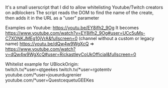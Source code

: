 It's a small userscript that I did to allow whitelisting Youtube/Twitch creators on adblockers
The script reads the DOM to find the name of the create, then adds it in the URL as a "user" parameter

Examples on Youtube: https://youtu.be/EY8ifh2_9Og
It becomes https://www.youtube.com/watch?v=EY8ifh2_9Og#user=UCc5uMs-C7XONKJMEg10jVrA&fullscreen=0 (channel without a custom or legacy name)
https://youtu.be/dQw4w9WgXcQ => https://www.youtube.com/watch?v=dQw4w9WgXcQ#user=RickastleyCoUkOfficial&fullscreen=0

Whitelist example for UBlockOrigin:  
twitch.tv/*user=qtgeekes
twitch.tv/*user=rgotemtv
youtube.com/*user=joueurdugrenier
youtube.com/*user=QuestcequetuGEEKes
